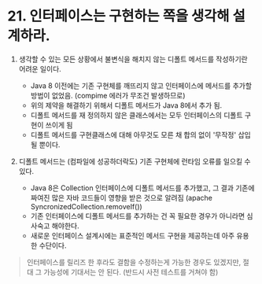 # 21. 인터페이스는 구현하는 쪽을 생각해 설계하라.

1. 생각할 수 있는 모든 상황에서 불변식을 해치지 않는 디폴트 메서드를 작성하기란 어려운 일이다.
    - Java 8 이전에는 기존 구현체를 깨뜨리지 않고 인터페이스에 메서드를 추가할 방법이 없었음. (compime 에러가 무조건 발생하므로)
    - 위의 제약을 해결하기 위해서 디폴트 메서드가 Java 8에서 추가 됨.
    - 디폴트 메서드를 재 정의하지 않은 클래스에서는 모두 인터페이스의 디폴트 구현이 쓰이게 됨
    - 디폴트 메서드를 구현클래스에 대해 아무것도 모른 채 합의 없이 '무작정' 삽입 될 뿐이다.

2. 디폴트 메서드는 (컴파일에 성공하더락도) 기존 구현체에 런타임 오류를 일으킬 수 있다.
    - Java 8은 Collection 인터페이스에 디폴트 메서드를 추가했고, 그 결과 기존에 짜여진 많은 자바 코드들이 영향을 받은 것으로 알려짐 (apache SyncronizedCollection.removeIf())
    - 기존 인터페이스에 디폴트 메서드를 추가하는 건 꼭 필요한 경우가 아니라면 심사숙고 해야한다.
    - 새로운 인터페이스 설계시에는 표준적인 메서드 구현을 제공하는데 아주 유용한 수단이다.

> 인터페이스를 릴리즈 한 후라도 결함을 수정하는게 가능한 경우도 있겠지만, 절대 그 가능성에 기대서는 안 된다. (반드시 사전 테스트를 거쳐야 함)



